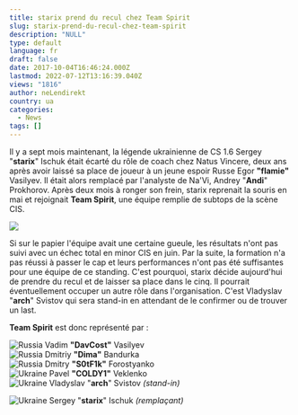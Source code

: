 ```yaml
---
title: starix prend du recul chez Team Spirit
slug: starix-prend-du-recul-chez-team-spirit
description: "NULL"
type: default
language: fr
draft: false
date: 2017-10-04T16:46:24.000Z
lastmod: 2022-07-12T13:16:39.040Z
views: "1816"
author: neLendirekt
country: ua
categories:
  - News
tags: []
---
```

Il y a sept mois maintenant, la légende ukrainienne de CS 1.6 Sergey "**starix**" Ischuk était écarté du rôle de coach chez Natus Vincere, deux ans après avoir laissé sa place de joueur à un jeune espoir Russe Egor **"flamie"** Vasilyev. Il était alors remplacé par l'analyste de Na'Vi, Andrey "**Andi**" Prokhorov. Après deux mois à ronger son frein, starix reprenait la souris en mai et rejoignait **Team Spirit**, une équipe remplie de subtops de la scène CIS.

![](/images/articles/59d50c5b88abd/images/HBwwJP1I1qucYzDA6AWaX1xRJfXMdo8B6hokOITu.jpeg)

Si sur le papier l'équipe avait une certaine gueule, les résultats n'ont pas suivi avec un échec total en minor CIS en juin. Par la suite, la formation n'a pas réussi à passer le cap et leurs performances n'ont pas été suffisantes pour une équipe de ce standing. C'est pourquoi, starix décide aujourd'hui de prendre du recul et de laisser sa place dans le cinq. Il pourrait éventuellement occuper un autre rôle dans l'organisation. C'est Vladyslav "**arch**" Svistov qui sera stand-in en attendant de le confirmer ou de trouver un last.

**Team Spirit** est donc représenté par :

![Russia](/images/countries/ru.svg)⁠ Vadim **"DavCost"** Vasilyev  
![Russia](/images/countries/ru.svg)⁠ Dmitriy **"Dima"** Bandurka  
![Russia](/images/countries/ru.svg)⁠ Dmitry **"S0tF1k"** Forostyanko  
![Ukraine](/images/countries/ua.svg)⁠ Pavel **"COLDY1"** Veklenko  
![Ukraine](/images/countries/ua.svg)⁠ Vladyslav "**arch**" Svistov _(stand-in)_

![Ukraine](/images/countries/ua.svg)⁠ Sergey "**starix**" Ischuk _(remplaçant)_
